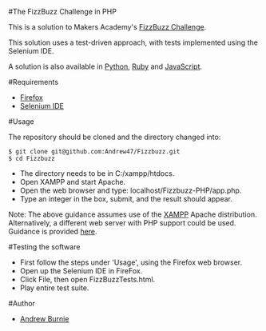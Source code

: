 # The F i z z B u z z Challenge in  P H PThis is a solution to Makers Academy's [FizzBuzz Challenge](https://github.com/makersacademy/course/blob/master/fizzbuzz/fizzbuzz.md).This solution uses a test-driven approach, with tests implemented using the Selenium IDE.A solution is also available in [Python](https://github.com/Andrew47/fizzbuzz-Python), [Ruby](https://github.com/Andrew47/Fizzbuzz)  and [JavaScript](https://github.com/Andrew47/fizzbuzz_JS).#Requirements* [Firefox](https://www.mozilla.org/en-GB/firefox/new/)* [Selenium IDE](http://www.seleniumhq.org/docs/02_selenium_ide.jsp)#UsageThe repository should be cloned and the directory changed into:```$ git clone git@github.com:Andrew47/Fizzbuzz.git$ cd Fizzbuzz```* The directory needs to be in C:/xampp/htdocs.* Open XAMPP and start Apache.* Open the web browser and type: localhost/Fizzbuzz-PHP/app.php.* Type an integer in the box, submit, and the result should appear.Note: The above guidance assumes use of the [XAMPP](https://www.apachefriends.org/index.html) Apache distribution. Alternatively, a different web server with PHP support could be used.Guidance is provided [here](http://php.net/manual/en/tutorial.requirements.php).#Testing the software* First follow the steps under 'Usage', using the Firefox web browser.* Open up the Selenium IDE in FireFox.* Click File, then open FizzBuzzTests.html.  * Play entire test suite.#Author* [Andrew Burnie](https://github.com/Andrew47) 
 
